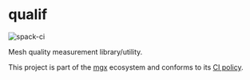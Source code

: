 # qualif

![spack-ci](https://github.com/LIHPC-Computational-Geometry/qualif/actions/workflows/spack-ci.yml/badge.svg)

Mesh quality measurement library/utility.

This project is part of the [mgx](https://github.com/LIHPC-Computational-Geometry/mgx) ecosystem and conforms to its [CI policy](https://github.com/LIHPC-Computational-Geometry/spack_recipes#ci-and-versioning-policy-of-mgx-ecosystem-projects).